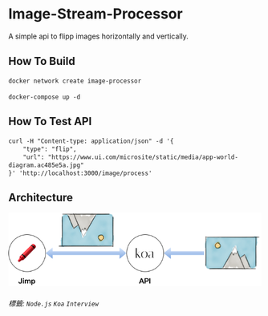 # Image-Stream-Processor

A simple api to flipp images horizontally and vertically.

## How To Build

```
docker network create image-processor

docker-compose up -d
```

## How To Test API

```
curl -H "Content-type: application/json" -d '{
    "type": "flip",
    "url": "https://www.ui.com/microsite/static/media/app-world-diagram.ac485e5a.jpg"
}' 'http://localhost:3000/image/process'
```

## Architecture

![Architecture](./doc/architecture.png)

###### 標籤: `Node.js` `Koa` `Interview`